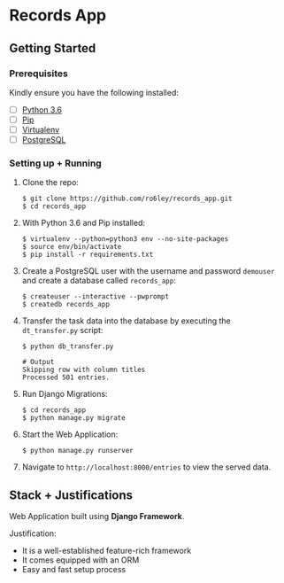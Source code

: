 # Records App


## Getting Started

### Prerequisites

Kindly ensure you have the following installed:
- [ ] [Python 3.6](https://www.python.org/downloads/release/python-365/)
- [ ] [Pip](https://pip.pypa.io/en/stable/installing/)
- [ ] [Virtualenv](https://virtualenv.pypa.io/en/stable/installation/)
- [ ] [PostgreSQL](https://www.postgresql.org/)

### Setting up + Running

1. Clone the repo:

    ```
    $ git clone https://github.com/ro6ley/records_app.git
    $ cd records_app
    ```

2. With Python 3.6 and Pip installed:

    ```
    $ virtualenv --python=python3 env --no-site-packages
    $ source env/bin/activate
    $ pip install -r requirements.txt
    ```

3. Create a PostgreSQL user with the username and password `demouser` and create a database called `records_app`:

    ```
    $ createuser --interactive --pwprompt
    $ createdb records_app
    ```

4. Transfer the task data into the database by executing the `dt_transfer.py` script:

    ```
    $ python db_transfer.py

    # Output
    Skipping row with column titles
    Processed 501 entries.
    ```

5. Run Django Migrations:

    ```
    $ cd records_app
    $ python manage.py migrate
    ```

6. Start the Web Application:

    ```
    $ python manage.py runserver
    ```

7. Navigate to `http://localhost:8000/entries` to view the served data.

## Stack + Justifications

Web Application built using **Django Framework**.

Justification:
- It is a well-established feature-rich framework 
- It comes equipped with an ORM
- Easy and fast setup process

